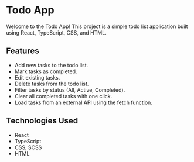 # Todo App

Welcome to the Todo App! This project is a simple todo list application built using React, TypeScript, CSS, and HTML.

## Features

- Add new tasks to the todo list.
- Mark tasks as completed.
- Edit existing tasks.
- Delete tasks from the todo list.
- Filter tasks by status (All, Active, Completed).
- Clear all completed tasks with one click.
- Load tasks from an external API using the fetch function.

## Technologies Used

- React
- TypeScript
- CSS, SCSS
- HTML
